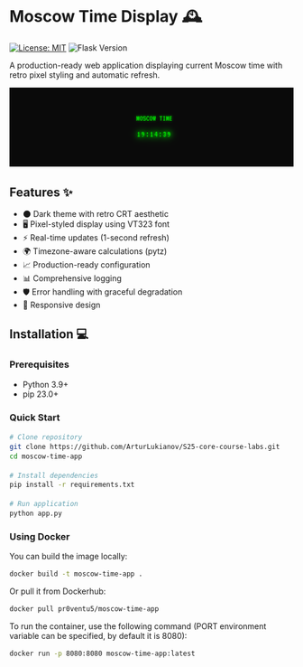 # Moscow Time Display 🕰️

[![License: MIT](https://img.shields.io/badge/License-MIT-green.svg)](https://opensource.org/licenses/MIT)
![Flask Version](https://img.shields.io/badge/flask-3.1.0-lightgrey)

A production-ready web application displaying current Moscow time with retro pixel styling and automatic refresh.

![Moscow Time Screenshot](docs/screenshot.png)

## Features ✨

- 🌑 Dark theme with retro CRT aesthetic
- 🖥️ Pixel-styled display using VT323 font
- ⚡ Real-time updates (1-second refresh)
- 🌍 Timezone-aware calculations (pytz)
- 📈 Production-ready configuration
- 📊 Comprehensive logging
- 🛡️ Error handling with graceful degradation
- 📱 Responsive design

## Installation 💻

### Prerequisites

- Python 3.9+
- pip 23.0+

### Quick Start

```bash
# Clone repository
git clone https://github.com/ArturLukianov/S25-core-course-labs.git
cd moscow-time-app

# Install dependencies
pip install -r requirements.txt

# Run application
python app.py
```

### Using Docker

You can build the image locally:

```bash
docker build -t moscow-time-app .
```

Or pull it from Dockerhub:

```bash
docker pull pr0ventu5/moscow-time-app
```

To run the container, use the following command (PORT environment variable can be specified, by default it is 8080):

```bash
docker run -p 8080:8080 moscow-time-app:latest
```

